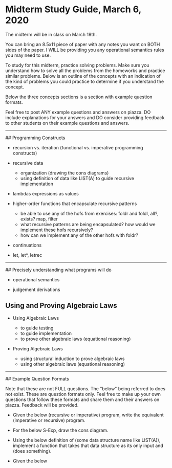 # Midterm Study Guide, March 6, 2020

The midterm will be in class on March 18th.

You can bring an 8.5x11 piece of paper with any notes you want 
on BOTH sides of the paper.  I WILL be providing
you any operational semantics rules you may need to use.

To study for this midterm, practice solving problems.
Make sure you understand how to solve all the problems from 
the homeworks and practice similar problems.  Below is
an outline of the concepts with an indication of the kind 
of problems you could practice to determine if you understand
the concept.

Below the three concepts sections is a section with example
question formats.

Feel free to post ANY example questions and answers on piazza.
DO include explanations for your answers and DO consider 
providing feedback to other students on their example questions
and answers.

<hr>
## Programming Constructs

* recursion vs. iteration (functional vs. imperative programming constructs)

* recursive data
  * organization (drawing the cons diagrams)
  * using definition of data like LIST(A) to guide recursive implementation

* lambdas expressions as values

* higher-order functions that encapsulate recursive patterns
  * be able to use any of the hofs from exercises:
    foldr and foldl, all?, exists? map, filter
  * what recursive patterns are being encapsulated?
    how would we implement these hofs recursively?
  * how can we implement any of the other hofs with foldr?

* continuations

* let, let*, letrec

<hr>
## Precisely understanding what programs will do

* operational semantics

* judgement derivations


## Using and Proving Algebraic Laws

* Using Algebraic Laws
  * to guide testing
  * to guide implementation
  * to prove other algebraic laws (equational reasoning)

* Proving Algebraic Laws
  * using structural induction to prove algebraic laws
  * using other algebraic laws (equational reasoning)

<hr>
## Example Question Formats

Note that these are not FULL questions.  The "below" being
referred to does not exist.  These are question formats only.
Feel free to make up your own questions that follow these
formats and share them and their answers on piazza.
Feedback will be provided.

* Given the below (recursive or imperative) program,
  write the equivalent (imperative or recursive) program.

* For the below S-Exp, draw the cons diagram.

* Using the below definition of (some data structure name
  like LIST(A)), implement a function that takes that data structure
  as its only input and (does something).

* Given the below 
